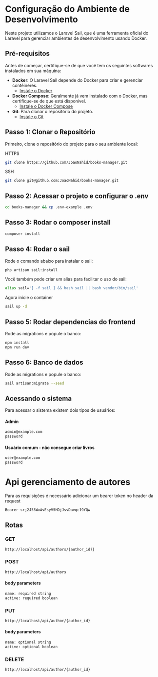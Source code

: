 # Configuração do Ambiente de Desenvolvimento

Neste projeto utilizamos o Laravel Sail, que é uma ferramenta oficial do Laravel para gerenciar ambientes de desenvolvimento usando Docker.

## Pré-requisitos

Antes de começar, certifique-se de que você tem os seguintes softwares instalados em sua máquina:

- **Docker**: O Laravel Sail depende do Docker para criar e gerenciar contêineres.
  - [Instale o Docker](https://docs.docker.com/get-docker/)
- **Docker Compose**: Geralmente já vem instalado com o Docker, mas certifique-se de que está disponível.
  - [Instale o Docker Compose](https://docs.docker.com/compose/install/)
- **Git**: Para clonar o repositório do projeto.
  - [Instale o Git](https://git-scm.com/downloads)

## Passo 1: Clonar o Repositório

Primeiro, clone o repositório do projeto para o seu ambiente local:

HTTPS
```bash
git clone https://github.com/JoaoNahid/books-manager.git
```
SSH
```bash
git clone git@github.com:JoaoNahid/books-manager.git
```

## Passo 2: Acessar o projeto e configurar o .env

```bash
cd books-manager && cp .env-example .env
```

## Passo 3: Rodar o composer install
```bash
composer install
```

## Passo 4: Rodar o sail
Rode o comando abaixo para instalar o sail:
```bash
php artisan sail:install
```

Você também pode criar  um alias para  facilitar o uso do sail:
```bash
alias sail='[ -f sail ] && bash sail || bash vendor/bin/sail'
```

Agora inicie o container
```bash
sail up -d
```


## Passo 5: Rodar dependencias do frontend
Rode as migrations e popule o banco:
```bash
npm install
npm run dev
```

## Passo 6: Banco de dados

Rode as migrations e popule o banco:
```bash
sail artisan:migrate --seed
```

## Acessando o sistema

Para acessar o sistema existem dois tipos de usuários:
#### Admin
```bash
admin@example.com
password
```

#### Usuário comum - não consegue criar livros
```bash
user@example.com
password
```


# Api gerenciamento de autores

Para as requisições é necessário adicionar um bearer token no header da request
```bash
Bearer srj2J53WxAvEsyV5HDjJsvDavqc19YQw
```

## Rotas
### GET
```bash
http://localhost/api/authors/{author_id?}
```

### POST
```bash
http://localhost/api/authors
```
#### body parameters
```bash
name: required string
active: required boolean
```

### PUT
```bash
http://localhost/api/author/{author_id}
```
#### body parameters
```bash
name: optional string
active: optional boolean
```

### DELETE
```bash
http://localhost/api/author/{author_id}
```